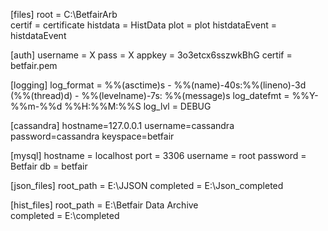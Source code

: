 [files]
root = C:\BetfairArb\
certif = certificate
histdata = HistData
plot = plot
histdataEvent = histdataEvent 

[auth]
username = X 
pass = X
appkey = 3o3etcx6sszwkBhG
certif = betfair.pem

[logging] 
log_format = %%(asctime)s - %%(name)-40s:%%(lineno)-3d (%%(thread)d) - %%(levelname)-7s: %%(message)s 
log_datefmt = %%Y-%%m-%%d %%H:%%M:%%S 
log_lvl = DEBUG

[cassandra]
hostname=127.0.0.1 
username=cassandra 
password=cassandra 
keyspace=betfair

[mysql]
hostname = localhost
port = 3306
username = root
password = Betfair
db = betfair

[json_files]
root_path = E:\JJSON
completed = E:\Json_completed

[hist_files]
root_path = E:\Betfair Data Archive\
completed = E:\completed
